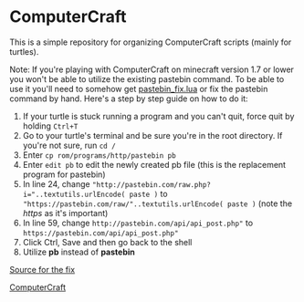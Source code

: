 # ComputerCraft
This is a simple repository for organizing ComputerCraft scripts (mainly for turtles).

Note: If you're playing with ComputerCraft on minecraft version 1.7 or lower you won't be able to utilize the existing pastebin command. To be able to use it you'll need to somehow get [pastebin_fix.lua](VanillaCC/pastebin_fix.lua) or fix the pastebin command by hand. Here's a step by step guide on how to do it:

1. If your turtle is stuck running a program and you can't quit, force quit by holding `Ctrl+T`
2. Go to your turtle's terminal and be sure you're in the root directory. If you're not sure, run `cd /`
3. Enter `cp rom/programs/http/pastebin pb`
4. Enter `edit pb` to edit the newly created pb file (this is the replacement program for pastebin)
5. In line 24, change `"http://pastebin.com/raw.php?i="..textutils.urlEncode( paste )` to `"https://pastebin.com/raw/"..textutils.urlEncode( paste )` (note the *https* as it's important)
6. In line 59, change `http://pastebin.com/api/api_post.php"` to `https://pastebin.com/api/api_post.php"`
7. Click Ctrl, Save and then go back to the shell
8. Utilize **pb** instead of **pastebin**

[Source for the fix](http://www.computercraft.info/forums2/index.php?/topic/26882-resource-pack-pastebin-fix-for-pre-mc18x-users/)

[ComputerCraft](https://www.computercraft.info/)